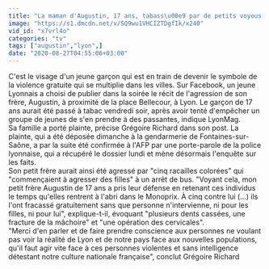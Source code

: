 ```yaml
---
title: "La maman d'Augustin, 17 ans, tabass\u00e9 par de petits voyous pour avoir d\u00e9fendu une fille, devient le symbole des violences gratuites - Sa maman parle en exclusivit\u00e9 sur Cnews"
image: "https://s1.dmcdn.net/v/SQ9wu1VHCIZTDgfIk/x240"
vid_id: "x7vrl4o"
categories: "tv"
tags: ["augustin","lyon",]
date: "2020-08-27T04:55:06+03:00"
---
```

C'est le visage d'un jeune garçon qui est en train de devenir le symbole de la violence gratuite qui se multiplie dans les villes.  Sur Facebook, un jeune Lyonnais a choisi de publier dans la soirée le récit de l'agression de son frère, Augustin, à proximité de la place Bellecour, à Lyon. Le garçon de 17 ans aurait été passé à tabac vendredi soir, après avoir tenté d'empêcher un groupe de jeunes de s'en prendre à des passantes, indique LyonMag.  <br>Sa famille a porté plainte, précise Grégoire Richard dans son post. La plainte, qui a été déposée dimanche à la gendarmerie de Fontaines-sur-Saône, a par la suite été confirmée à l'AFP par une porte-parole de la police lyonnaise, qui a récupéré le dossier lundi et mène désormais l'enquête sur les faits.   <br>Son petit frère aurait ainsi été agressé par &quot;cinq racailles colorées&quot; qui &quot;commençaient à agresser des filles&quot; à un arrêt de bus. &quot;Voyant cela, mon petit frère Augustin de 17 ans a pris leur défense en retenant ces individus le temps qu'elles rentrent à l'abri dans le Monoprix. À cinq contre lui (...) ils l'ont fracassé gratuitement sans que personne n'intervienne, ni pour les filles, ni pour lui&quot;, explique-t-il, évoquant &quot;plusieurs dents cassées, une fracture de la mâchoire&quot; et &quot;une opération des cervicales&quot;.  <br>&quot;Merci d'en parler et de faire prendre conscience aux personnes ne voulant pas voir la réalité de Lyon et de notre pays face aux nouvelles populations, qu'il faut agir vite face à ces personnes violentes et sans intelligence détestant notre culture nationale française&quot;, conclut Grégoire Richard
